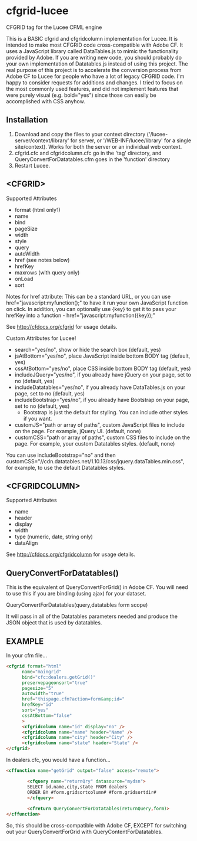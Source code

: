 # cfgrid-lucee
CFGRID tag for the Lucee CFML engine

This is a BASIC cfgrid and cfgridcolumn implementation for Lucee. It is intended to make most CFGRID code cross-compatible with Adobe CF. It uses a JavaScript library called DataTables.js to mimic the functionality provided by Adobe. If you are writing new code, you should probably do your own implementation of Datatables.js instead of using this project. The real purpose of this project is to accelerate the conversion process from Adobe CF to Lucee for people who have a lot of legacy CFGRID code. I'm happy to consider requests for additions and changes. I tried to focus on the most commonly used features, and did not implement features that were purely visual (e.g. bold="yes") since those can easily be accomplished with CSS anyhow.

## Installation
1. Download and copy the files to your context directory ('/lucee-server/context/library' for server, or '/WEB-INF/lucee/library' for a single site/context). Works for both the server or an individual web context.
1. cfgrid.cfc and cfgridcolumn.cfc go in the 'tag' directory, and QueryConvertForDatatables.cfm goes in the 'function' directory
1. Restart Lucee.

## &lt;CFGRID&gt;

Supported Attributes

- format (html only1)
- name
- bind 
- pageSize
- width
- style
- query
- autoWidth
- href (see notes below)
- hrefKey
- maxrows (with query only)
- onLoad
- sort

Notes for href attribute:
This can be a standard URL, or you can use href="javascript:myfunction();" to have it run your own JavaScript function on click. In addition, you can optionally use {key} to get it to pass your hrefKey into a function - href="javascript:myfunction({key});"

See http://cfdocs.org/cfgrid for usage details.

Custom Attributes for Lucee!

- search="yes/no", show or hide the search box (default, yes)
- jsAtBottom="yes/no", place JavaScript inside bottom BODY tag (default, yes)
- cssAtBottom="yes/no", place CSS inside bottom BODY tag (default, yes)
- includeJQuery="yes/no", if you already have jQuery on your page, set to no (default, yes)
- includeDatatables="yes/no", if you already have DataTables.js on your page, set to no (default, yes)
- includeBootstrap="yes/no", if you already have Bootstrap on your page, set to no (default, yes)
  * Bootstrap is just the default for styling. You can include other styles if you want.
- customJS="path or array of paths", custom JavaScript files to include on the page. For example, jQuery UI. (default, none)
- customCSS="path or array of paths", custom CSS files to include on the page. For example, your custom Datatables styles. (default, none)

You can use includeBootstrap="no" and then customCSS="//cdn.datatables.net/1.10.13/css/jquery.dataTables.min.css", for example, to use the default Datatables styles.


## &lt;CFGRIDCOLUMN&gt;

Supported Attributes

- name
- header
- display
- width
- type (numeric, date, string only)
- dataAlign

See http://cfdocs.org/cfgridcolumn for usage details.

## QueryConvertForDatatables()

This is the equivalent of QueryConvertForGrid() in Adobe CF. You will need to use this if you are binding (using ajax) for your dataset. 

QueryConvertForDatatables(query,datatables form scope)

It will pass in all of the Datatables parameters needed and produce the JSON object that is used by datatables.

## EXAMPLE

In your cfm file...
```html
<cfgrid format="html"
      name="maingrid" 
      bind="cfc:dealers.getGrid()" 
      preservepageonsort="true" 
      pagesize="5" 
      autowidth="true" 
      href="thispage.cfm?action=form&amp;id="
      hrefKey="id" 
      sort="yes"
      cssAtBottom="false"
      >
      <cfgridcolumn name="id" display="no" />
      <cfgridcolumn name="name" header="Name" />
      <cfgridcolumn name="city" header="City" />
      <cfgridcolumn name="state" header="State" />
</cfgrid>
```

In dealers.cfc, you would have a function...

```html
<cffunction name="getGrid" output="false" access="remote">

        <cfquery name="returnQry" datasource="mydsn">
        SELECT id,name,city,state FROM dealers
        ORDER BY #form.gridsortcolumn# #form.gridsortdir#
        </cfquery>
                
        <cfreturn QueryConvertForDatatables(returnQuery,form)> 
</cffunction>
```

So, this should be cross-compatible with Adobe CF, EXCEPT for switching out your QueryConvertForGrid with QueryContentForDatatables.
